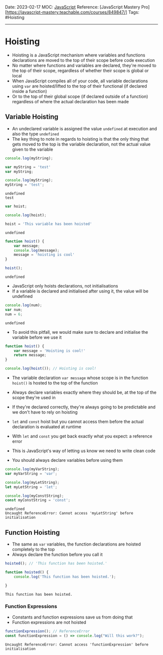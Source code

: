 Date: 2023-02-17
MOC: [JavaScript](../../1.%20MOC/JavaScript.md)
Reference: [JavaScript Mastery Pro][https://javascript-mastery.teachable.com/courses/849847/]
Tags: #Hoisting

---
# Hoisting
* Hoisting is a JavaScript mechanism where variables and functions declarations are moved to the top of their scope before code execution
* No matter where functions and variables are declared, they're moved to the top of their scope, regardless of whether their scope is global or local
* When JavaScript compiles all of your code, all variable declarations using `var` are hoisted/lifted to the top of their functional (if declared inside a function)
* Or to the top of their global scope (if declared outside of a function) regardless of where the actual declaration has been made

## Variable Hoisting
* An undeclared variable is assigned the value `undefined`  at execution and also the type `undefined`
* The key thing to note in regards to hoisting is that the only thing that gets moved to the top is the variable declaration, not the actual value given to the variable
```JavaScript
console.log(myString);

var myString = 'test'
var myString;

console.log(myString);
myString = 'test';
```
```console
undefined
test
```

```JavaScript
var hoist;

console.log(hoist);

hoist = 'This variable has been hoisted'
```
```console
undefined
```

```JavaScript
function hoist() {
    var message;
    console.log(message);
    message = 'hoisting is cool'
}

hoist();
```
```console
undefined
```

* JavaScript only hoists declarations, not initialisations
* If a variable is declared and initialised after using it, the value will be undefined
```JavaScript
console.log(num);
var num;
num = 6;
```
```console
undefined
```

* To avoid this pitfall, we would make sure to declare and initialise the variable before we use it
```JavaScript
function hoist() {
    var message = 'Hoisting is cool!'
    return message;
}

console.log(hoist()); // Hoisting is cool!
```

* The variable declaration `var message` whose scope is in the function `hoist()` is hosted to the top of the function

* Always declare variables exactly where they should be, at the top of the scope they're used in
* If they're declared correctly, they're always going to be predictable and we don't have to rely on hoisting

* `let` and `const` hoist but you cannot access them before the actual declaration is evaluated at runtime
* With `let` and `const` you get back exactly what you expect: a reference error
* This is JavaScript's way of letting us know we need to write clean code
* You should always declare variables before using them

```JavaScript
console.log(myVarString);
var myVarString = 'var';

console.log(myLetString);
let myLetString = 'let';

console.log(myConstString);
const myConstString = 'const';
```
```console
undefined
Uncaught ReferenceError: Cannot access 'myLetString' before initialisation
```

## Function Hoisting
* The same as `var` variables, the function declarations are hoisted completely to the top
* Always declare the function before you call it

```JavaScript
hoisted(); // 'This function has been hoisted.'

function hoisted() {
    console.log('This function has been hoisted.');

}
```
```console
This function has been hoisted.
```

### Function Expressions
* Constants and function expressions save us from doing that
* Function expressions are not hoisted
 ```JavaScript
functionExpression(); // ReferenceError
const functionExpression = () => console.log("Will this work?");
```
```console
Uncaught ReferenceError: Cannot access 'functionExpression' before initialisation
```



